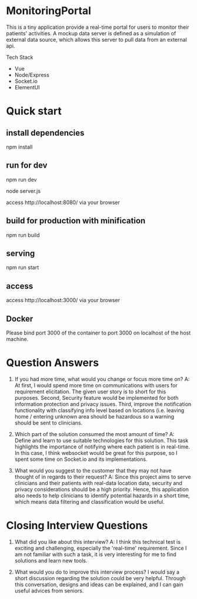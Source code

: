 # MonitoringPortal

This is a tiny application provide a real-time portal for users to monitor their patients' activities. A mockup data server is defined as a simulation of external data source, which allows this server to pull data from an external api. 

Tech Stack
- Vue
- Node/Express
- Socket.io
- ElementUI

# Quick start

## install dependencies
npm install

## run for dev
npm run dev

node server.js

access http://localhost:8080/ via your browser



## build for production with minification
npm run build

## serving
npm run start

## access
access http://localhost:3000/ via your browser

## Docker
Please bind port 3000 of the container to port 3000 on localhost of the host machine.


# Question Answers
1. If you had more time, what would you change or focus more time on?
A: At first, I would spend more time on communications with users for requirement elicitation. The given user story is to short for this purposes. Second, Security feature would be implemented for both information protection and privacy issues. Third, improve the notification functionality with classifying info level based on locations (i.e. leaving home / entering unknown area should be hazardous so a warning should be sent to clinicians.

2. Which part of the solution consumed the most amount of time?
A: Define and learn to use suitable technologies for this solution. This task highlights the importance of notifying where each patient is in real-time. In this case, I think websocket would be great for this purpose, so I spent some time on Socket.io and its implementations. 

3. What would you suggest to the customer that they may not have thought of in regards to their request?
A: Since this project aims to serve clinicians and their patients with real-data location data, security and privacy considerations should be a high priority. Hence, this application also needs to help clinicians to identify potential hazards in a short time, which means data filtering and classification would be useful.


# Closing Interview Questions
1. What did you like about this interview?
A: I think this technical test is exciting and challenging, especially the 'real-time' requirement. Since I am not familiar with such a task, it is very interesting for me to find solutions and learn new tools.

2. What would you do to improve this interview process?
I would say a short discussion regarding the solution could be very helpful. Through this conversation, designs and ideas can be explained, and I can gain useful advices from seniors.


